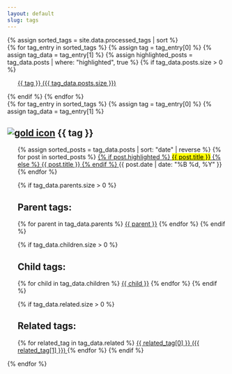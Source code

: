 ```yaml
---
layout: default
slug: tags
---
```

<div class="post-wrapper">
    <aside class="tagged-posts">
    {% assign sorted_tags = site.data.processed_tags | sort %}
    <div class="tag-list">
        {% for tag_entry in sorted_tags %}
        {% assign tag = tag_entry[0] %}
        {% assign tag_data = tag_entry[1] %}
        {% assign highlighted_posts = tag_data.posts | where: "highlighted", true %}
        {% if tag_data.posts.size > 0 %}
        <ul class="search-link">
            <a href="#{{ tag | slugify }}">
                {{ tag }} ({{ tag_data.posts.size }})
            </a>
        </ul>
        {% endif %}
        {% endfor %}
    </div>
    </aside>
    <aside class="tagged-posts">
    {% for tag_entry in sorted_tags %}
    {% assign tag = tag_entry[0] %}
    {% assign tag_data = tag_entry[1] %}
    <div class="tag-list">
        <h1 id="{{ tag | slugify }}-heading">
            <a href="#" class="back-to-top" aria-label="Back to top"><img src="{{ '/assets/gold.ico' | relative_url }}" alt="gold icon"></a>
            {{ tag }}
        </h1>
        <ul class="search-link">
        {% assign sorted_posts = tag_data.posts | sort: "date" | reverse %}
        {% for post in sorted_posts %}
        <a href="{{ post.url }}">
        {% if post.highlighted %}
        <mark>{{ post.title }}</mark>
        {% else %}
        {{ post.title }}
        {% endif %}
        </a>
        <time datetime="{{ post.date | date_to_xmlschema }}">{{ post.date | date: "%B %d, %Y" }}</time>
        {% endfor %}
        </ul>
        <ul class="search-link">
        {% if tag_data.parents.size > 0 %}
        <h2>Parent tags:</h2>
            {% for parent in tag_data.parents %}
            <a href="#{{ parent | slugify }}" aria-label="Parent tag {{ parent }}">{{ parent }}</a>
            {% endfor %}
            {% endif %}
        </ul>
        <ul class="search-link">
            {% if tag_data.children.size > 0 %}
            <h2>Child tags:</h2>
            {% for child in tag_data.children %}
            <a href="#{{ child | slugify }}" aria-label="Child tag {{ child }}">{{ child }}</a>
            {% endfor %}
            {% endif %}
        </ul>
        <ul class="search-link">
        {% if tag_data.related.size > 0 %}
        <h2>Related tags:</h2>
            {% for related_tag in tag_data.related %}
            <a href="#{{ related_tag[0] | slugify }}" aria-label="Related tag {{ related_tag[0] }}">
                {{ related_tag[0] }} ({{ related_tag[1] }})
            </a>
            {% endfor %}
            {% endif %}
        </ul>
    </div>
    {% endfor %}
    </aside>
</div>
